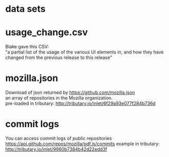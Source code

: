 data sets
=========

# usage_change.csv
Blake gave this CSV:  
"a partial list of the usage of the various UI elements in, and how they have changed from the previous release to this release"

# mozilla.json
Download of json returned by https://github.com/mozilla.json  
an array of repositories in the Mozilla organization.  
pre-loaded in tributary: http://tributary.io/inlet/6f29a93e077f284b736d

# commit logs
You can access commit logs of public repositories https://api.github.com/repos/mozilla/pdf.js/commits
example in tributary: http://tributary.io/inlet/9960b7384b42d22edd3f
